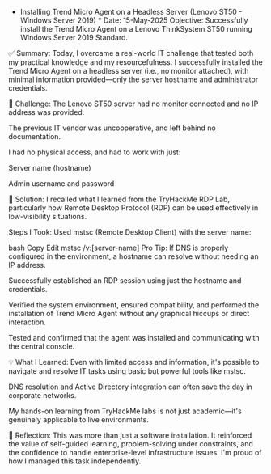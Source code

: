 * Installing Trend Micro Agent on a Headless Server (Lenovo ST50 - Windows Server 2019) *
Date: 15-May-2025
Objective: Successfully install the Trend Micro Agent on a Lenovo ThinkSystem ST50 running Windows Server 2019 Standard.

✅ Summary:
Today, I overcame a real-world IT challenge that tested both my practical knowledge and my resourcefulness. I successfully installed the Trend Micro Agent on a headless server (i.e., no monitor attached), with minimal information provided—only the server hostname and administrator credentials.

🧱 Challenge:
The Lenovo ST50 server had no monitor connected and no IP address was provided.

The previous IT vendor was uncooperative, and left behind no documentation.

I had no physical access, and had to work with just:

Server name (hostname)

Admin username and password

🧠 Solution:
I recalled what I learned from the TryHackMe RDP Lab, particularly how Remote Desktop Protocol (RDP) can be used effectively in low-visibility situations.

Steps I Took:
Used mstsc (Remote Desktop Client) with the server name:

bash
Copy
Edit
mstsc /v:[server-name]
Pro Tip: If DNS is properly configured in the environment, a hostname can resolve without needing an IP address.

Successfully established an RDP session using just the hostname and credentials.

Verified the system environment, ensured compatibility, and performed the installation of Trend Micro Agent without any graphical hiccups or direct interaction.

Tested and confirmed that the agent was installed and communicating with the central console.

💡 What I Learned:
Even with limited access and information, it's possible to navigate and resolve IT tasks using basic but powerful tools like mstsc.

DNS resolution and Active Directory integration can often save the day in corporate networks.

My hands-on learning from TryHackMe labs is not just academic—it's genuinely applicable to live environments.

📝 Reflection:
This was more than just a software installation. It reinforced the value of self-guided learning, problem-solving under constraints, and the confidence to handle enterprise-level infrastructure issues. I'm proud of how I managed this task independently.

